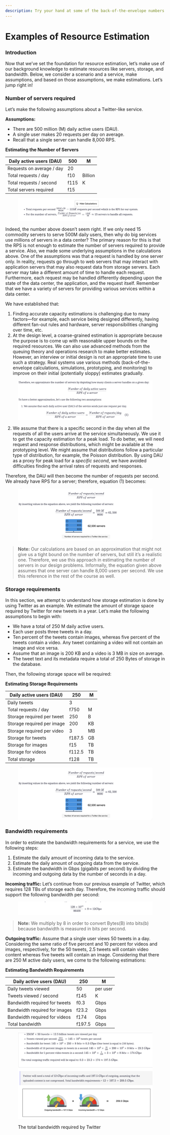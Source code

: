 ```yaml
---
description: Try your hand at some of the back-of-the-envelope numbers.
---
```


# Examples of Resource Estimation

### Introduction <a href="#introduction" id="introduction"></a>

Now that we’ve set the foundation for resource estimation, let’s make use of our background knowledge to estimate resources like servers, storage, and bandwidth. Below, we consider a scenario and a service, make assumptions, and based on those assumptions, we make estimations. Let’s jump right in!

### Number of servers required <a href="#number-of-servers-required" id="number-of-servers-required"></a>

Let’s make the following assumptions about a Twitter-like service.

**Assumptions:**

* There are 500 million (M) daily active users (DAU).
* A single user makes 20 requests per day on average.
* Recall that a single server can handle 8,000 RPS.

**Estimating the Number of Servers**

| Daily active users (DAU)  | 500  | M       |
| ------------------------- | ---- | ------- |
| Requests on average / day | 20   |         |
| Total requests / day      | f10  | Billion |
| Total requests / second   | f115 | K       |
| Total servers required    | f15  |         |

<figure><img src="../.gitbook/assets/Screenshot 2023-08-21 at 1.17.33 AM.png" alt=""><figcaption></figcaption></figure>

Indeed, the number above doesn’t seem right. If we only need 15 commodity servers to serve 500M daily users, then why do big services use millions of servers in a data center? The primary reason for this is that the RPS is not enough to estimate the number of servers required to provide a service. Also, we made some underlying assumptions in the calculations above. One of the assumptions was that a request is handled by one server only. In reality, requests go through to web servers that may interact with application servers that may also request data from storage servers. Each server may take a different amount of time to handle each request. Furthermore, each request may be handled differently depending upon the state of the data center, the application, and the request itself. Remember that we have a variety of servers for providing various services within a data center.

We have established that:

1. Finding accurate capacity estimations is challenging due to many factors—for example, each service being designed differently, having different fan-out rules and hardware, server responsibilities changing over time, etc.
2. At the design level, a coarse-grained estimation is appropriate because the purpose is to come up with reasonable upper bounds on the required resources. We can also use advanced methods from the queuing theory and operations research to make better estimates. However, an interview or initial design is not an appropriate time to use such a strategy. Real systems use various methods (back-of-the-envelope calculations, simulations, prototyping, and monitoring) to improve on their initial (potentially sloppy) estimates gradually.

<figure><img src="../.gitbook/assets/Screenshot 2023-08-21 at 1.17.59 AM.png" alt=""><figcaption></figcaption></figure>

2. We assume that there is a specific second in the day when all the requests of all the users arrive at the service simultaneously. We use it to get the capacity estimation for a peak load. To do better, we will need request and response distributions, which might be available at the prototyping level. We might assume that distributions follow a particular type of distribution, for example, the Poisson distribution. By using DAU as a proxy for peak load for a _specific second_, we have avoided difficulties finding the arrival rates of requests and responses.

Therefore, the DAU will then become the number of requests per second. We already have RPS for a server; therefore, equation (1) becomes:

<figure><img src="../.gitbook/assets/Screenshot 2023-08-21 at 1.18.31 AM.png" alt=""><figcaption></figcaption></figure>

> **Note:** Our calculations are based on an approximation that might not give us a tight bound on the number of servers, but still it’s a realistic one. Therefore, we use this approach in estimating the number of servers in our design problems. Informally, the equation given above assumes that one server can handle 8,000 users per second. We use this reference in the rest of the course as well.

### Storage requirements <a href="#storage-requirements" id="storage-requirements"></a>

In this section, we attempt to understand how storage estimation is done by using Twitter as an example. We estimate the amount of storage space required by Twitter for new tweets in a year. Let’s make the following assumptions to begin with:

* We have a total of 250 M daily active users.
* Each user posts three tweets in a day.
* Ten percent of the tweets contain images, whereas five percent of the tweets contain a video. Any tweet containing a video will not contain an image and vice versa.
* Assume that an image is 200 KB and a video is 3 MB in size on average.
* The tweet text and its metadata require a total of 250 Bytes of storage in the database.

Then, the following storage space will be required:

**Estimating Storage Requirements**

| Daily active users (DAU)   | 250    | M  |
| -------------------------- | ------ | -- |
| Daily tweets               | 3      |    |
| Total requests / day       | f750   | M  |
| Storage required per tweet | 250    | B  |
| Storage required per image | 200    | KB |
| Storage required per video | 3      | MB |
| Storage for tweets         | f187.5 | GB |
| Storage for images         | f15    | TB |
| Storage for videos         | f112.5 | TB |
| Total storage              | f128   | TB |

<figure><img src="../.gitbook/assets/Screenshot 2023-08-21 at 1.18.31 AM (1).png" alt=""><figcaption></figcaption></figure>

### Bandwidth requirements <a href="#bandwidth-requirements" id="bandwidth-requirements"></a>

In order to estimate the bandwidth requirements for a service, we use the following steps:

1. Estimate the daily amount of incoming data to the service.
2. Estimate the daily amount of outgoing data from the service.
3. Estimate the bandwidth in Gbps (gigabits per second) by dividing the incoming and outgoing data by the number of seconds in a day.

**Incoming traffic:** Let’s continue from our previous example of Twitter, which requires 128 TBs of storage each day. Therefore, the incoming traffic should support the following bandwidth per second:

<figure><img src="../.gitbook/assets/Screenshot 2023-08-21 at 1.19.59 AM.png" alt=""><figcaption></figcaption></figure>

> **Note:** We multiply by 8 in order to convert Bytes(B) into bits(b) because bandwidth is measured in bits per second.

**Outgoing traffic:** Assume that a single user views 50 tweets in a day. Considering the same ratio of five percent and 10 percent for videos and images, respectively, for the 50 tweets, 2.5 tweets will contain video content whereas five tweets will contain an image. Considering that there are 250 M active daily users, we come to the following estimations:

**Estimating Bandwidth Requirements**

| Daily active users (DAU)      | 250    | M        |
| ----------------------------- | ------ | -------- |
| Daily tweets viewed           | 50     | per user |
| Tweets viewed / second        | f145   | K        |
| Bandwidth required for tweets | f0.3   | Gbps     |
| Bandwidth required for images | f23.2  | Gbps     |
| Bandwidth required for videos | f174   | Gbps     |
| Total bandwidth               | f197.5 | Gbps     |

<figure><img src="../.gitbook/assets/Screenshot 2023-08-21 at 1.20.39 AM.png" alt=""><figcaption><p>The total bandwidth required by Twitter</p></figcaption></figure>

